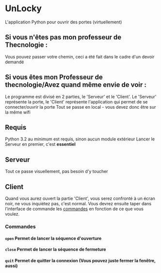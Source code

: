 # UnLocky
L'application Python pour ouvrir des portes (virtuellement)
## Si vous n'êtes pas mon professeur de Thecnologie :
Vous pouvez passer votre chemin, ceci a été fait dans le cadre d'un devoir demandé

## Si vous êtes mon Professeur de thecnologie/Avez quand même envie de voir :
Le programme est divisé en 2 parties, le 'Serveur' et le 'Client'. Le 'Serveur' représente la porte, le 'Client' représente l'application qui permet de se connecter/ouvrir la porte
Tout se passe en local - vous devez donc être sur la même wifi

## Requis
Python 3.2 au minimum est requis, sinon aucun module extérieur
Lancer le Serveur en premier, c'est **essentiel**

## Serveur
Tout ce passe visuellement, pas besoin d'y toucher

## Client
Quand vous aurez ouvert la partie 'Client', vous serez confronté à un écran noir, ne vous inquiétez pas, c'est normal. Vous devrez ensuite taper dans l'interface de commande les [commandes](https://github.com/Lygaen/Unlocky#les-commandes) en fonction de ce que vous voulez.

### Commandes

#### `open` Permet de lancer la séquence d'ouverture

#### `close` Permet de lancer la séquence de fermeture

#### `quit` Permet de quitter la connexion (Vous pouvez juste fermer la fenêtre, aussi)
